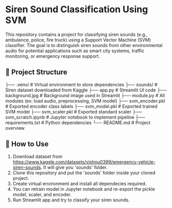 # Siren Sound Classification Using SVM

This repository contains a project for classifying siren sounds (e.g., ambulance, police, fire truck) using a Support Vector Machine (SVM) classifier. The goal is to distinguish siren sounds from other environmental audio for potential applications such as smart city systems, traffic monitoring, or emergency response support.

## 📁 Project Structure
├── .venv/ # Virtual environment to store dependencies
├── sounds/ # Siren dataset downloaded from Kaggle
├── app.py # Streamlit UI code
├── background.jpg # Background image used in Streamlit
├── module.py # All modules (ex: load audio, preprocessing, SVM model)
├── svm_encoder.pkl # Exported encoder class labels
├── svm_model.pkl # Exported trained SVM model
├── svm_scaler.pkl # Exported standard scaler
├── svm_scratch.ipynb # Jupyter notebook to implement pipeline
├── requirements.txt # Python dependencies
└── README.md # Project overview

## 🚀 How to Use
1. Download dataset from https://www.kaggle.com/datasets/vishnu0399/emergency-vehicle-siren-sounds. It will give you 'sounds' folder.
2. Clone this repository and put the 'sounds' folder inside your cloned project.
3. Create virtual environment and install all dependecies required.
4. You can retrain model in Jupyter notebook and re-export the pickle model, scaler, and encoder.
5. Run Streamlit app and try to classify your siren sounds.

